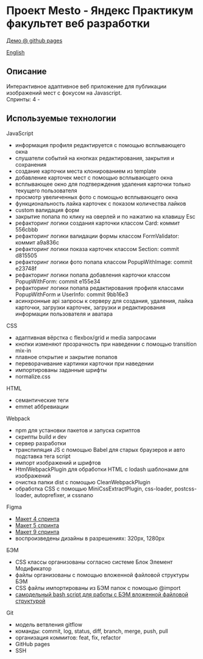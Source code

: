 # Проект Mesto - Яндекс Практикум факультет веб разработки

[Демо @ github pages](https://418code.github.io/mesto/)

[English](./README.md)

## Описание

Интерактивное адаптивное веб приложение для публикации изображений мест с фокусом на Javascript.\
Спринты: 4 -

## Используемые технологии

JavaScript
- информация профиля редактируется с помощью всплывающего окна
- слушатели событий на кнопках редактирования, закрытия и сохранения
- создание карточки места клонированием из template
- добавление карточек мест c помощью всплывающего окна
- всплывающее окно для подтверждения удаления карточки только текущего пользователя
- просмотр увеличенных фото с помощью всплывающего окна
- функциональность лайка карточек c показом количества лайков
- custom валидация форм
- закрытие попапа по клику на оверлей и по нажатию на клавишу Esc
- рефакторинг логики создания карточки классом Card: коммит 556cbbb
- рефакторинг логики валидации формы классом FormValidator: коммит a9a836c
- рефакторинг логики показа карточек классом Section: commit d815505
- рефакторинг логики фото попапа классом PopupWithImage: commit e23748f
- рефакторинг логики попапа добавления карточки классом PopupWithForm: commit e155e34
- рефакторинг логики попапа редактирования профиля классами PopupWithForm и UserInfo: commit 9bb16e3
- асинхронные api запросы к серверу для создания, удаления, лайка карточки, загрузки карточек, загрузки и редактирования информации пользователя и аватара

CSS
- адаптивная вёрстка с flexbox/grid и media запросами
- кнопки изменяют прозрачность при наведении с помощью transition mix-in
- плавное открытие и закрытие попапов
- переворачивание картинки карточки при наведении
- импортированы заданные шрифты
- normalize.css

HTML
- семантические теги
- emmet аббревиации

Webpack
- npm для установки пакетов и запуска скриптов
- скрипты build и dev
- сервер разработки
- транспиляция JS с помощью Babel для старых браузеров и авто подставка тега script
- импорт изображений и шрифтов
- HtmlWebpackPlugin для обработки HTML с lodash шаблонами для изображений
- очистка папки dist с помощью CleanWebpackPlugin
- обработка CSS с помощью MiniCssExtractPlugin, css-loader, postcss-loader, autoprefixer, и cssnano


Figma
- [Макет 4 спринта](https://www.figma.com/file/2cn9N9jSkmxD84oJik7xL7/JavaScript.-Sprint-4?node-id=0%3A1)
- [Макет 5 спринта](https://www.figma.com/file/bjyvbKKJN2naO0ucURl2Z0/JavaScript.-Sprint-5?node-id=0%3A1)
- [Макет 9 спринта](https://www.figma.com/file/hhhIavVTeuilfPPZ6sbifl/JavaScript.-Sprint-9?node-id=0%3A1)
- воспроизведены дизайны в разрешениях: 320px, 1280px

БЭМ
- CSS классы организованы согласно системе Блок Элемент Модификатор
- файлы организованы с помощью вложенной файловой структуры БЭМ
- CSS файлы импортированы из БЭМ папок с помощью @import
- [самодельный bash script для работы с БЭМ вложенной файловой структурой](https://github.com/418code/instruments)

Git
- модель ветвления gitflow
- команды: commit, log, status, diff, branch, merge, push, pull
- организация коммитов: feat, fix, refactor
- GitHub pages
- SSH
